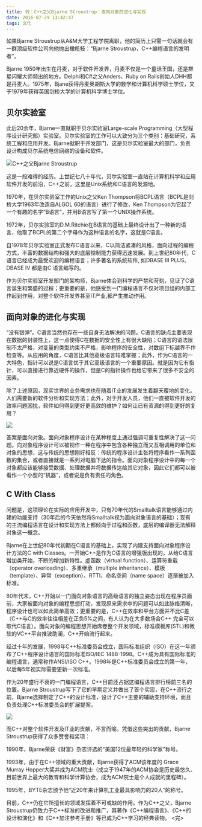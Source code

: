 ```yaml
---
title: 转：C++之父Bjarne Stroustrup：面向对象的进化与实现
date: 2016-07-29 13:42:47
tags: 文化
---
```

如果Bjarne Stroustrup从A&M大学工程学院离职，他的简历上只需一句话就会有一群顶级软件公司向他抛出橄榄枝：<!-- more -->“Bjarne Stroustrup，C++编程语言的发明者”。

Bjarne 1950年出生在丹麦，对于软件开发界，丹麦不仅是一个童话王国，还是群星闪耀大师频出的地方。Delphi和C#之父Anders、Ruby on Rails创始人DHH都是丹麦人。1975年，Bjane获得丹麦奥胡斯大学的数学和计算机科学硕士学位，又于1979年获得英国剑桥大学的计算机科学博士学位。

## 贝尔实验室

此后20余年，Bjarne一直就职于贝尔实验室Large-scale Programming（大型程序设计研究部）实验室。贝尔实验室的工作可以大致分为三个类别：基础研究，系统工程和应用开发。Bjarne就职于开发部门，这是贝尔实验室最大的部门，负责设计构成贝尔系统电信网络的设备和软件。

![C++之父Bjarne Stroustrup](http://images.51cto.com/files/uploadimg/20091222/0211220.jpg)

这是一段难得的经历。上世纪七八十年代，贝尔实验室一直站在计算机科学和应用软件开发的前沿，C++之前，这里是Unix系统和C语言的发源地。

1970年，在贝尔实验室工作的Unix之父Ken Thompson将BCPL语言（BCPL是剑桥大学1963年改造自ALGOL 60的语言）进行了修改，Ken Thompson为它起了一个有趣的名字“B语言”，并用B语言写了第一个UNIX操作系统。

1972年，贝尔实验室的D.M.Ritchie在B语言的基础上最终设计出了一种新的语言，他取了BCPL的第二个字母作为这种语言的名字，这就是C语言。

自1978年贝尔实验室正式发布C语言以来，C以简洁紧凑的风格，面向过程的编程方式，丰富的数据结构和强大的底层控制能力获得迅速发展。到上世纪80年代，C语言已经成为最受欢迎的编程语言；许多著名的系统软件, 如DBASE Ⅲ PLUS、DBASE Ⅳ 都是由C 语言编写的。

作为贝尔实验室开发部门的架构师，Bjarne体会到科学的严禁和苛刻，见证了C语言诞生和繁盛的过程；更重要的是，他感受到一门编程语言不仅对项目组的内部工作起到作用，对整个软件开发界甚至IT产业,都产生推动作用。

## 面向对象的进化与实现

“没有银弹”。C语言当然也存在一些自身无法解决的问题。C语言的缺点主要表现在数据的封装性上，这一点使得C在数据的安全性上有很大缺陷；C语言的语法限制不太严格，对变量的类型约束不严格，影响程序的安全性，对数组下标越界不作检查等。从应用的角度，C语言比其他高级语言较难掌握；此外，作为C语言的一大特色，指针可以说是C语言优于其它高级语言的一个重要原因。就是因为它有指针，可以直接进行靠近硬件的操作，但是C的指针操作也给它带来了很多不安全的因素。

除了上述原因，现实世界的业务需求也在随着IT业的发展发生着翻天覆地的变化。人们需要新的软件分析和实现方法；此外，对于开发人员，他们一直被软件开发的效率问题困扰，软件如何得到更好更高效的维护？如何让已有资源的得到更好的复用？

![](http://images.51cto.com/files/uploadimg/20091222/0211221.jpg)

答案是面向对象。面向对象程序设计在某种程度上通过强调可重复性解决了这一问题。向对象程序设计可以被视作一种在程序中包含各种独立而又互相调用的单位和对象的思想，这与传统的思想刚好相反：传统的程序设计主张将程序看作一系列函数的集合，或者直接就是一系列对电脑下达的指令。面向对象程序设计中的每一个对象都应该能够接受数据、处理数据并将数据传达给其它对象，因此它们都可以被看作一个小型的“机器”，或者说是负有责任的角色。

## C With Class

问题是，这项理论在实际的应用开发中，只有70年代的Smalltalk语言能够通过内建的功能支持（30年后的今天依然将Smalltalk视为面向对象语言的基础）；现有的主流编程语言在设计和实现方法上都倾向于过程和函数，底层的编译器无法解释对象这一概念。

Bjarne在上世纪80年代初期在C语言的基础上，实现了内建支持面向对象程序设计方法的C with Classes。一开始C++是作为C语言的增强版出现的，从给C语言增加类开始，不断的增加新特性。虚函数（virtual function）、运算符重载（operator overloading）、多重继承（multiple inheritance）、模板（template）、异常（exception）、RTTI、命名空间（name space）逐渐被加入标准。

80年代末，C++开始以一门面向对象语言的高级语言的独立姿态出现在程序员面前，大家被面向对象的编程思想打动，发现原来需求中的问题可以如此脉络清晰，程序设计也可以如此简单高效；更重要的是，C++在效率和平台方面并不比C差（C++与C的效率往往相差在正负5%之间，有人认为在大多数场合C++ 完全可以取代C语言）。面向对象的编程思想开始席卷整个开发领域，标准模板库(STL)和微软的VC++平台推波助澜，C++开始流行起来。

经过十年的发展，1998年C++标准委员会成立，国际标准组织（ISO）在这一年颁布了C++程序设计语言的国际标准ISO/IEC 1488-1998。C++成为具有国际标准的编程语言，通常称作ANSI/ISO C++。1998年是C++标准委员会成立的第一年，以后每5年视实际需要更新一次标准。

作为20年盛行不衰的一门编程语言，C++目前还占据这编程语言排行榜前三名的位置。Bjarne Stroustrup写下了它的早期定义并做出了首个实现，在C++流行之前，Bjarne选择制定了C++的设计标准，设计了C++主要的辅助支持环境，而且负责处理C++标准委员会的扩展提案。

![](http://images.51cto.com/files/uploadimg/20091222/0211222.jpg)

而C++对整个软件开发及IT业的贡献，不言而喻。凭借这些突出的贡献，Bjarne Stroustrup获得了众多赞誉和奖项：

1990年，Bjarne荣获《财富》杂志评选的“美国12位最年轻的科学家”称号。

1993年，由于在C++领域的重大贡献，Bjarne获得了ACM该年度的 Grace Murray Hopper大奖并成为ACM院士（成立于1947年的ACM协会是历史最悠久、目前世界上最大的教育和科学计算协会，成为ACM院士是个人成就的里程碑）。

1995年，BYTE杂志颁予他“近20年来计算机工业最具影响力的20人”的称号。

目前，C++仍在它所擅长的领域发挥着不可或缺的作用。作为C++之父，Bjarne Stroustrup仍致力于C++标准的改进和推广，其著作《C++编程语言》、《C++的设计和演化》和《C++加注参考手册》等已成为C++学习的经典读物。
<完>